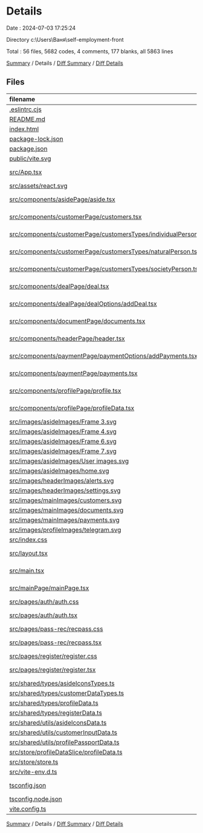 # Details

Date : 2024-07-03 17:25:24

Directory c:\\Users\\Ваня\\self-employment-front

Total : 56 files,  5682 codes, 4 comments, 177 blanks, all 5863 lines

[Summary](results.md) / Details / [Diff Summary](diff.md) / [Diff Details](diff-details.md)

## Files
| filename | language | code | comment | blank | total |
| :--- | :--- | ---: | ---: | ---: | ---: |
| [.eslintrc.cjs](/.eslintrc.cjs) | JavaScript | 18 | 0 | 1 | 19 |
| [README.md](/README.md) | Markdown | 22 | 0 | 9 | 31 |
| [index.html](/index.html) | HTML | 19 | 0 | 2 | 21 |
| [package-lock.json](/package-lock.json) | JSON | 4,106 | 0 | 1 | 4,107 |
| [package.json](/package.json) | JSON | 35 | 0 | 1 | 36 |
| [public/vite.svg](/public/vite.svg) | XML | 1 | 0 | 0 | 1 |
| [src/App.tsx](/src/App.tsx) | TypeScript JSX | 32 | 0 | 3 | 35 |
| [src/assets/react.svg](/src/assets/react.svg) | XML | 1 | 0 | 0 | 1 |
| [src/components/asidePage/aside.tsx](/src/components/asidePage/aside.tsx) | TypeScript JSX | 42 | 0 | 4 | 46 |
| [src/components/customerPage/customers.tsx](/src/components/customerPage/customers.tsx) | TypeScript JSX | 74 | 0 | 11 | 85 |
| [src/components/customerPage/customersTypes/individualPerson.tsx](/src/components/customerPage/customersTypes/individualPerson.tsx) | TypeScript JSX | 38 | 0 | 3 | 41 |
| [src/components/customerPage/customersTypes/naturalPerson.tsx](/src/components/customerPage/customersTypes/naturalPerson.tsx) | TypeScript JSX | 36 | 0 | 4 | 40 |
| [src/components/customerPage/customersTypes/societyPerson.tsx](/src/components/customerPage/customersTypes/societyPerson.tsx) | TypeScript JSX | 20 | 0 | 2 | 22 |
| [src/components/dealPage/deal.tsx](/src/components/dealPage/deal.tsx) | TypeScript JSX | 41 | 0 | 4 | 45 |
| [src/components/dealPage/dealOptions/addDeal.tsx](/src/components/dealPage/dealOptions/addDeal.tsx) | TypeScript JSX | 86 | 0 | 6 | 92 |
| [src/components/documentPage/documents.tsx](/src/components/documentPage/documents.tsx) | TypeScript JSX | 11 | 0 | 2 | 13 |
| [src/components/headerPage/header.tsx](/src/components/headerPage/header.tsx) | TypeScript JSX | 40 | 0 | 2 | 42 |
| [src/components/paymentPage/paymentOptions/addPayments.tsx](/src/components/paymentPage/paymentOptions/addPayments.tsx) | TypeScript JSX | 80 | 0 | 6 | 86 |
| [src/components/paymentPage/payments.tsx](/src/components/paymentPage/payments.tsx) | TypeScript JSX | 40 | 0 | 3 | 43 |
| [src/components/profilePage/profile.tsx](/src/components/profilePage/profile.tsx) | TypeScript JSX | 83 | 0 | 9 | 92 |
| [src/components/profilePage/profileData.tsx](/src/components/profilePage/profileData.tsx) | TypeScript JSX | 34 | 0 | 5 | 39 |
| [src/images/asideImages/Frame 3.svg](/src/images/asideImages/Frame%203.svg) | XML | 23 | 0 | 1 | 24 |
| [src/images/asideImages/Frame 4.svg](/src/images/asideImages/Frame%204.svg) | XML | 23 | 0 | 1 | 24 |
| [src/images/asideImages/Frame 6.svg](/src/images/asideImages/Frame%206.svg) | XML | 23 | 0 | 1 | 24 |
| [src/images/asideImages/Frame 7.svg](/src/images/asideImages/Frame%207.svg) | XML | 23 | 0 | 1 | 24 |
| [src/images/asideImages/User images.svg](/src/images/asideImages/User%20images.svg) | XML | 27 | 0 | 1 | 28 |
| [src/images/asideImages/home.svg](/src/images/asideImages/home.svg) | XML | 23 | 0 | 1 | 24 |
| [src/images/headerImages/alerts.svg](/src/images/headerImages/alerts.svg) | XML | 23 | 0 | 1 | 24 |
| [src/images/headerImages/settings.svg](/src/images/headerImages/settings.svg) | XML | 23 | 0 | 1 | 24 |
| [src/images/mainImages/customers.svg](/src/images/mainImages/customers.svg) | XML | 3 | 0 | 1 | 4 |
| [src/images/mainImages/documents.svg](/src/images/mainImages/documents.svg) | XML | 3 | 0 | 1 | 4 |
| [src/images/mainImages/payments.svg](/src/images/mainImages/payments.svg) | XML | 3 | 0 | 1 | 4 |
| [src/images/profileImages/telegram.svg](/src/images/profileImages/telegram.svg) | XML | 3 | 0 | 1 | 4 |
| [src/index.css](/src/index.css) | CSS | 8 | 0 | 2 | 10 |
| [src/layout.tsx](/src/layout.tsx) | TypeScript JSX | 17 | 0 | 2 | 19 |
| [src/main.tsx](/src/main.tsx) | TypeScript JSX | 16 | 0 | 2 | 18 |
| [src/mainPage/mainPage.tsx](/src/mainPage/mainPage.tsx) | TypeScript JSX | 78 | 0 | 4 | 82 |
| [src/pages/auth/auth.css](/src/pages/auth/auth.css) | CSS | 22 | 0 | 4 | 26 |
| [src/pages/auth/auth.tsx](/src/pages/auth/auth.tsx) | TypeScript JSX | 89 | 0 | 11 | 100 |
| [src/pages/pass-rec/recpass.css](/src/pages/pass-rec/recpass.css) | CSS | 21 | 0 | 4 | 25 |
| [src/pages/pass-rec/recpass.tsx](/src/pages/pass-rec/recpass.tsx) | TypeScript JSX | 65 | 0 | 5 | 70 |
| [src/pages/register/register.css](/src/pages/register/register.css) | CSS | 23 | 0 | 4 | 27 |
| [src/pages/register/register.tsx](/src/pages/register/register.tsx) | TypeScript JSX | 122 | 0 | 15 | 137 |
| [src/shared/types/asideIconsTypes.ts](/src/shared/types/asideIconsTypes.ts) | TypeScript | 5 | 0 | 1 | 6 |
| [src/shared/types/customerDataTypes.ts](/src/shared/types/customerDataTypes.ts) | TypeScript | 18 | 0 | 5 | 23 |
| [src/shared/types/profileData.ts](/src/shared/types/profileData.ts) | TypeScript | 5 | 0 | 1 | 6 |
| [src/shared/types/registerData.ts](/src/shared/types/registerData.ts) | TypeScript | 6 | 0 | 1 | 7 |
| [src/shared/utils/asideIconsData.ts](/src/shared/utils/asideIconsData.ts) | TypeScript | 15 | 0 | 2 | 17 |
| [src/shared/utils/customerInputData.ts](/src/shared/utils/customerInputData.ts) | TypeScript | 41 | 0 | 5 | 46 |
| [src/shared/utils/profilePassportData.ts](/src/shared/utils/profilePassportData.ts) | TypeScript | 8 | 0 | 2 | 10 |
| [src/store/profileDataSlice/profileData.ts](/src/store/profileDataSlice/profileData.ts) | TypeScript | 18 | 0 | 5 | 23 |
| [src/store/store.ts](/src/store/store.ts) | TypeScript | 9 | 0 | 5 | 14 |
| [src/vite-env.d.ts](/src/vite-env.d.ts) | TypeScript | 0 | 1 | 1 | 2 |
| [tsconfig.json](/tsconfig.json) | JSON with Comments | 21 | 2 | 3 | 26 |
| [tsconfig.node.json](/tsconfig.node.json) | JSON | 11 | 0 | 1 | 12 |
| [vite.config.ts](/vite.config.ts) | TypeScript | 5 | 1 | 2 | 8 |

[Summary](results.md) / Details / [Diff Summary](diff.md) / [Diff Details](diff-details.md)